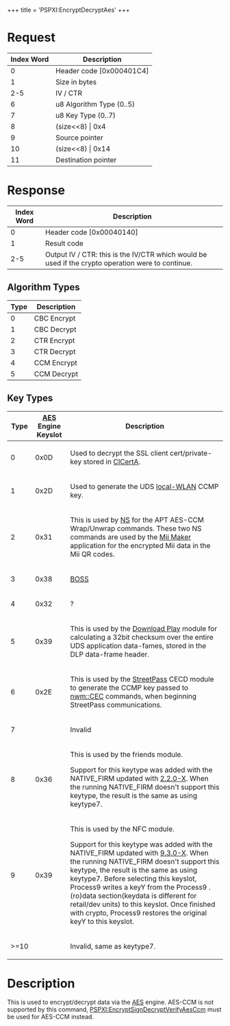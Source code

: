 +++
title = 'PSPXI:EncryptDecryptAes'
+++

# Request

| Index Word | Description                |
|------------|----------------------------|
| 0          | Header code \[0x000401C4\] |
| 1          | Size in bytes              |
| 2-5        | IV / CTR                   |
| 6          | u8 Algorithm Type (0..5)   |
| 7          | u8 Key Type (0..7)         |
| 8          | (size\<\<8) \| 0x4         |
| 9          | Source pointer             |
| 10         | (size\<\<8) \| 0x14        |
| 11         | Destination pointer        |

# Response

| Index Word | Description                                                                                       |
|------------|---------------------------------------------------------------------------------------------------|
| 0          | Header code \[0x00040140\]                                                                        |
| 1          | Result code                                                                                       |
| 2-5        | Output IV / CTR: this is the IV/CTR which would be used if the crypto operation were to continue. |

## Algorithm Types

| Type | Description |
|------|-------------|
| 0    | CBC Encrypt |
| 1    | CBC Decrypt |
| 2    | CTR Encrypt |
| 3    | CTR Decrypt |
| 4    | CCM Encrypt |
| 5    | CCM Decrypt |

## Key Types

<table>
<thead>
<tr class="header">
<th>Type</th>
<th><a href="../AES" title="wikilink">AES</a> Engine Keyslot</th>
<th>Description</th>
</tr>
</thead>
<tbody>
<tr class="odd">
<td><p>0</p></td>
<td><p>0x0D</p></td>
<td><p>Used to decrypt the SSL client cert/private-key stored in <a
href="../ClCertA" title="wikilink">ClCertA</a>.</p></td>
</tr>
<tr class="even">
<td><p>1</p></td>
<td><p>0x2D</p></td>
<td><p>Used to generate the UDS <a href="../NWM_Services"
title="wikilink">local-WLAN</a> CCMP key.</p></td>
</tr>
<tr class="odd">
<td><p>2</p></td>
<td><p>0x31</p></td>
<td><p>This is used by <a href="../NS" title="wikilink">NS</a> for the APT
AES-CCM Wrap/Unwrap commands. These two NS commands are used by the <a
href="../Mii_Maker" title="wikilink">Mii Maker</a> application for the
encrypted Mii data in the Mii QR codes.</p></td>
</tr>
<tr class="even">
<td><p>3</p></td>
<td><p>0x38</p></td>
<td><p><a href="../SpotPass" title="wikilink">BOSS</a></p></td>
</tr>
<tr class="odd">
<td><p>4</p></td>
<td><p>0x32</p></td>
<td><p>?</p></td>
</tr>
<tr class="even">
<td><p>5</p></td>
<td><p>0x39</p></td>
<td><p>This is used by the <a href="../Download_Play"
title="wikilink">Download Play</a> module for calculating a 32bit
checksum over the entire UDS application data-fames, stored in the DLP
data-frame header.</p></td>
</tr>
<tr class="odd">
<td><p>6</p></td>
<td><p>0x2E</p></td>
<td><p>This is used by the <a href="../StreetPass"
title="wikilink">StreetPass</a> CECD module to generate the CCMP key
passed to <a href="../NWM_Services" title="wikilink">nwm::CEC</a> commands,
when beginning StreetPass communications.</p></td>
</tr>
<tr class="even">
<td><p>7</p></td>
<td></td>
<td><p>Invalid</p></td>
</tr>
<tr class="odd">
<td><p>8</p></td>
<td><p>0x36</p></td>
<td><p>This is used by the friends module.</p>
<p>Support for this keytype was added with the NATIVE_FIRM updated with
<a href="../2.2.0-X" title="wikilink">2.2.0-X</a>. When the running
NATIVE_FIRM doesn't support this keytype, the result is the same as
using keytype7.</p></td>
</tr>
<tr class="even">
<td><p>9</p></td>
<td><p>0x39</p></td>
<td><p>This is used by the NFC module.</p>
<p>Support for this keytype was added with the NATIVE_FIRM updated with
<a href="../9.3.0-21" title="wikilink">9.3.0-X</a>. When the running
NATIVE_FIRM doesn't support this keytype, the result is the same as
using keytype7. Before selecting this keyslot, Process9 writes a keyY
from the Process9 .(ro)data section(keydata is different for retail/dev
units) to this keyslot. Once finished with crypto, Process9 restores the
original keyY to this keyslot.</p></td>
</tr>
<tr class="odd">
<td><p>&gt;=10</p></td>
<td></td>
<td><p>Invalid, same as keytype7.</p></td>
</tr>
</tbody>
</table>

# Description

This is used to encrypt/decrypt data via the [AES](AES "wikilink")
engine. AES-CCM is not supported by this command,
[PSPXI:EncryptSignDecryptVerifyAesCcm](PSPXI:EncryptSignDecryptVerifyAesCcm "wikilink")
must be used for AES-CCM instead.

